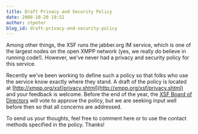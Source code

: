 ```yaml
---
title: Draft Privacy and Security Policy
date: 2008-10-20 19:52
author: stpeter
blog_id: draft-privacy-and-security-policy
---
```


Among other things, the XSF runs the jabber.org IM service, which is one of the largest nodes on the open XMPP network (yes, we really do believe in running code!). However, we've never had a privacy and security policy for this service. 

Recently we've been working to define such a policy so that folks who use the service know exactly where they stand. A draft of the policy is located at [http://xmpp.org/xsf/privacy.shtml](http://xmpp.org/xsf/privacy.shtml) and your feedback is welcome. Before the end of the year, the [XSF Board of Directors](http://xmpp.org/xsf/board/) will vote to approve the policy, but we are seeking input well before then so that all concerns are addressed.

To send us your thoughts, feel free to comment here or to use the contact methods specified in the policy. Thanks!
